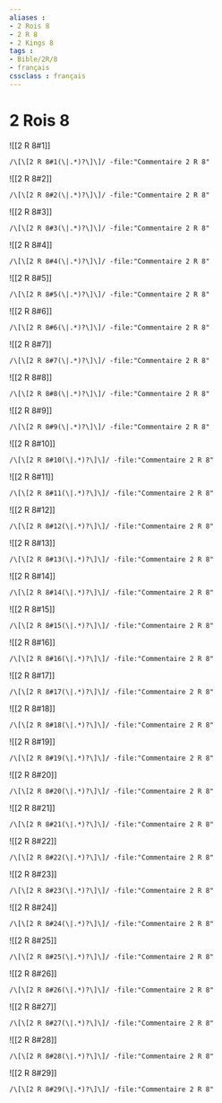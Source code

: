 ```yaml
---
aliases : 
- 2 Rois 8
- 2 R 8
- 2 Kings 8
tags : 
- Bible/2R/8
- français
cssclass : français
---
```


# 2 Rois 8

![[2 R 8#1]]

```query
/\[\[2 R 8#1(\|.*)?\]\]/ -file:"Commentaire 2 R 8"
```

![[2 R 8#2]]

```query
/\[\[2 R 8#2(\|.*)?\]\]/ -file:"Commentaire 2 R 8"
```

![[2 R 8#3]]

```query
/\[\[2 R 8#3(\|.*)?\]\]/ -file:"Commentaire 2 R 8"
```

![[2 R 8#4]]

```query
/\[\[2 R 8#4(\|.*)?\]\]/ -file:"Commentaire 2 R 8"
```

![[2 R 8#5]]

```query
/\[\[2 R 8#5(\|.*)?\]\]/ -file:"Commentaire 2 R 8"
```

![[2 R 8#6]]

```query
/\[\[2 R 8#6(\|.*)?\]\]/ -file:"Commentaire 2 R 8"
```

![[2 R 8#7]]

```query
/\[\[2 R 8#7(\|.*)?\]\]/ -file:"Commentaire 2 R 8"
```

![[2 R 8#8]]

```query
/\[\[2 R 8#8(\|.*)?\]\]/ -file:"Commentaire 2 R 8"
```

![[2 R 8#9]]

```query
/\[\[2 R 8#9(\|.*)?\]\]/ -file:"Commentaire 2 R 8"
```

![[2 R 8#10]]

```query
/\[\[2 R 8#10(\|.*)?\]\]/ -file:"Commentaire 2 R 8"
```

![[2 R 8#11]]

```query
/\[\[2 R 8#11(\|.*)?\]\]/ -file:"Commentaire 2 R 8"
```

![[2 R 8#12]]

```query
/\[\[2 R 8#12(\|.*)?\]\]/ -file:"Commentaire 2 R 8"
```

![[2 R 8#13]]

```query
/\[\[2 R 8#13(\|.*)?\]\]/ -file:"Commentaire 2 R 8"
```

![[2 R 8#14]]

```query
/\[\[2 R 8#14(\|.*)?\]\]/ -file:"Commentaire 2 R 8"
```

![[2 R 8#15]]

```query
/\[\[2 R 8#15(\|.*)?\]\]/ -file:"Commentaire 2 R 8"
```

![[2 R 8#16]]

```query
/\[\[2 R 8#16(\|.*)?\]\]/ -file:"Commentaire 2 R 8"
```

![[2 R 8#17]]

```query
/\[\[2 R 8#17(\|.*)?\]\]/ -file:"Commentaire 2 R 8"
```

![[2 R 8#18]]

```query
/\[\[2 R 8#18(\|.*)?\]\]/ -file:"Commentaire 2 R 8"
```

![[2 R 8#19]]

```query
/\[\[2 R 8#19(\|.*)?\]\]/ -file:"Commentaire 2 R 8"
```

![[2 R 8#20]]

```query
/\[\[2 R 8#20(\|.*)?\]\]/ -file:"Commentaire 2 R 8"
```

![[2 R 8#21]]

```query
/\[\[2 R 8#21(\|.*)?\]\]/ -file:"Commentaire 2 R 8"
```

![[2 R 8#22]]

```query
/\[\[2 R 8#22(\|.*)?\]\]/ -file:"Commentaire 2 R 8"
```

![[2 R 8#23]]

```query
/\[\[2 R 8#23(\|.*)?\]\]/ -file:"Commentaire 2 R 8"
```

![[2 R 8#24]]

```query
/\[\[2 R 8#24(\|.*)?\]\]/ -file:"Commentaire 2 R 8"
```

![[2 R 8#25]]

```query
/\[\[2 R 8#25(\|.*)?\]\]/ -file:"Commentaire 2 R 8"
```

![[2 R 8#26]]

```query
/\[\[2 R 8#26(\|.*)?\]\]/ -file:"Commentaire 2 R 8"
```

![[2 R 8#27]]

```query
/\[\[2 R 8#27(\|.*)?\]\]/ -file:"Commentaire 2 R 8"
```

![[2 R 8#28]]

```query
/\[\[2 R 8#28(\|.*)?\]\]/ -file:"Commentaire 2 R 8"
```

![[2 R 8#29]]

```query
/\[\[2 R 8#29(\|.*)?\]\]/ -file:"Commentaire 2 R 8"
```

